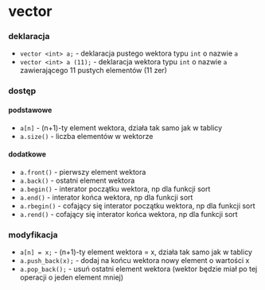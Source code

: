 # vector

### deklaracja
* `vector <int> a;` -  deklaracja pustego wektora typu `int` o nazwie `a`
* `vector <int> a (11);` -  deklaracja wektora typu `int` o nazwie `a` zawierającego 11 pustych elementów (11 zer)

### dostęp

#### podstawowe
* `a[n]` - (n+1)-ty element wektora, działa tak samo jak w tablicy
* `a.size()` - liczba elementów w wektorze

#### dodatkowe
* `a.front()` - pierwszy element wektora
* `a.back()` - ostatni element wektora
* `a.begin()` - interator początku wektora, np dla funkcji sort
* `a.end()` - interator końca wektora, np dla funkcji sort
* `a.rbegin()` - cofający się interator początku wektora, np dla funkcji sort
* `a.rend()` - cofający się interator końca wektora, np dla funkcji sort

### modyfikacja
* `a[n] = x;` - (n+1)-ty element wektora = x, działa tak samo jak w tablicy
* `a.push_back(x);` - dodaj na końcu wektora nowy element o wartości x
* `a.pop_back();` - usuń ostatni element wektora (wektor będzie miał po tej operacji o jeden element mniej)
